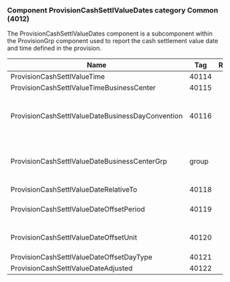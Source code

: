 ### Component ProvisionCashSettlValueDates category Common (4012)

The ProvisionCashSettlValueDates component is a subcomponent within the ProvisionGrp component used to report the cash settlement value date and time defined in the provision.

| Name                                             | Tag   | Req'd | Documentation                                                                                                                               |
|--------------------------------------------------|-------|----------|-------------------------------------------------------------------------------------------------------------------------------|
| ProvisionCashSettlValueTime                      | 40114 |       |                                                                                                                                |
| ProvisionCashSettlValueTimeBusinessCenter        | 40115 |       |                                                                                                                                |
| ProvisionCashSettlValueDateBusinessDayConvention | 40116 |       | When specified, this overrides the business day convention defined in the DateAdjustment component in Instrument. The specified value would be specific to this instance of the provisional cash settlement value date. |
| ProvisionCashSettlValueDateBusinessCenterGrp     | group |       | When specified, this overrides the business centers defined in the DateAdjustment component in Instrument. The specified values would be specific to this instance of the provisional cash settlement value date.       |
| ProvisionCashSettlValueDateRelativeTo            | 40118 |       |                                                                                                                                |
| ProvisionCashSettlValueDateOffsetPeriod          | 40119 |       | Conditionally required when ProvisionCashSettlValueDateOffsetUnit(40120) is specified.                                                                                                                               |
| ProvisionCashSettlValueDateOffsetUnit            | 40120 |       | Conditionally required when ProvisionCashSettlValueDateOffsetPeriod(40119) is specified.                                                                                                                               |
| ProvisionCashSettlValueDateOffsetDayType         | 40121 |       |                                                                                                                                |
| ProvisionCashSettlValueDateAdjusted              | 40122 |       |                                                                                                                                |

